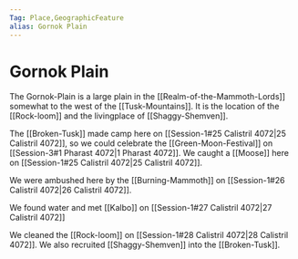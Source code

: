 ```yaml
---
Tag: Place,GeographicFeature
alias: Gornok Plain
---
```

# Gornok Plain
The Gornok-Plain is a large plain in the [[Realm-of-the-Mammoth-Lords]] somewhat to the west of the [[Tusk-Mountains]]. It is the location of the [[Rock-loom]] and the livingplace of [[Shaggy-Shemven]].

The [[Broken-Tusk]] made camp here on [[Session-1#25 Calistril 4072|25 Calistril 4072]], so we could celebrate the [[Green-Moon-Festival]] on [[Session-3#1 Pharast 4072|1 Pharast 4072]]. We caught a [[Moose]] here on [[Session-1#25 Calistril 4072|25 Calistril 4072]]. 

We were ambushed here by the [[Burning-Mammoth]] on [[Session-1#26 Calistril 4072|26 Calistril 4072]]. 

We found water and met [[Kalbo]] on [[Session-1#27 Calistril 4072|27 Calistril 4072]]

We cleaned the [[Rock-loom]] on [[Session-1#28 Calistril 4072|28 Calistril 4072]]. We also recruited [[Shaggy-Shemven]] into the [[Broken-Tusk]].